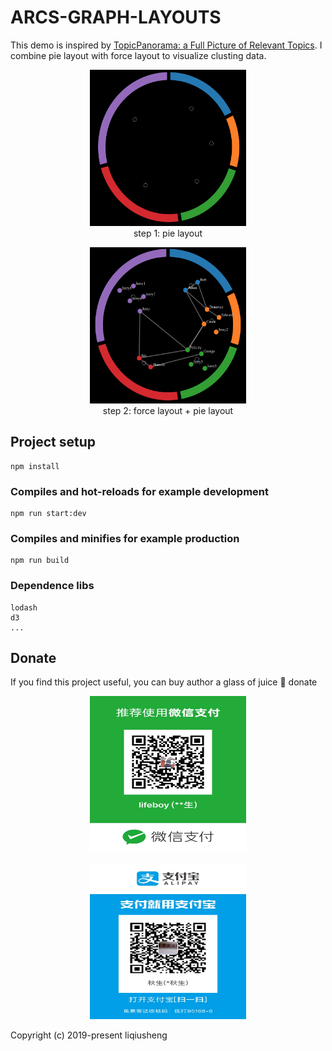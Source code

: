 # ARCS-GRAPH-LAYOUTS
This demo is inspired by [TopicPanorama: a Full Picture of Relevant Topics](http://www.shixialiu.com/publications/TopicPanorama/paper.pdf).
I combine pie layout with force layout to visualize clusting data.

<p align="center">
  <img width="250" height= "250" src="./static/step-1.png">
  </br>
  step 1: pie layout
</p>
<p align="center">
  <img width="250" height= "250" src="./static/step-2.png">
</br>
  step 2: force layout + pie layout
</p>

## Project setup
```
npm install
```

### Compiles and hot-reloads for example development
```
npm run start:dev
```

### Compiles and minifies for example production
```
npm run build
```
### Dependence libs
```
lodash
d3
...
```

## Donate

If you find this project useful, you can buy author a glass of juice :tropical_drink:
donate
<p align="center">
 <img width="250" height= "250" src="./static/wechat.jpeg">
</p>
<p align="center">
 <img width="250" height= "250" src="./static/zhifubao.jpeg">
</p>

Copyright (c) 2019-present liqiusheng
